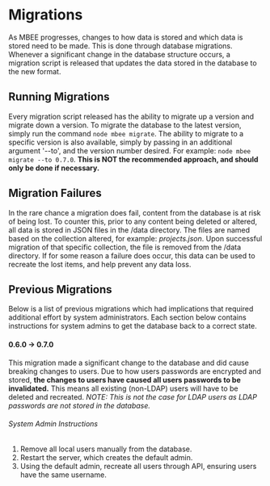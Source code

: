 # Migrations

As MBEE progresses, changes to how data is stored and which data is
stored need to be made. This is done through database migrations. Whenever a
significant change in the database structure occurs, a migration script is
released that updates the data stored in the database to the new format.

## Running Migrations

Every migration script released has the ability to migrate up a version and
migrate down a version. To migrate the database to the latest version, simply
run the command `node mbee migrate`. The ability to migrate to a
specific version is also available, simply by passing in an additional argument
'--to', and the version number desired. For example:
`node mbee migrate --to 0.7.0`. **This is NOT the recommended
approach, and should only be done if necessary.**

## Migration Failures

In the rare chance a migration does fail, content from the database is at
risk of being lost. To counter this, prior to any content being deleted or
altered, all data is stored in JSON files in the /data directory. The files are
named based on the collection altered, for example: *projects.json*. Upon
successful migration of that specific collection, the file is removed from the
/data directory. If for some reason a failure does occur, this data can be used
to recreate the lost items, and help prevent any data loss.

## Previous Migrations

Below is a list of previous migrations which had implications that required
additional effort by system administrators. Each section below contains
instructions for system admins to get the database back to a correct state.

#### 0.6.0 -> 0.7.0

This migration made a significant change to the database and did cause
breaking changes to users. Due to how users passwords are encrypted and stored,
**the changes to users have caused all users passwords to be invalidated.**
This means all existing (non-LDAP) users will have to be deleted and recreated.
*NOTE: This is not the case for LDAP users as LDAP passwords are not stored in
the database.*

###### System Admin Instructions
1. Remove all local users manually from the database.
2. Restart the server, which creates the default admin.
3. Using the default admin, recreate all users through API, ensuring users have
the same username.

